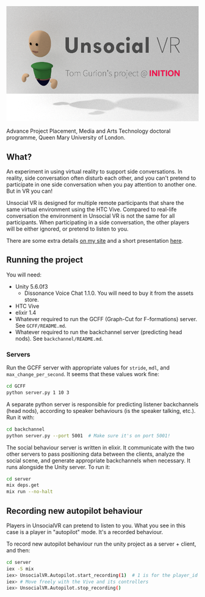 ![logo](graphics/logo_low_res.png)

Advance Project Placement, Media and Arts Technology doctoral programme, Queen Mary University of London.

## What?

An experiment in using virtual reality to support side conversations.
In reality, side conversation often disturb each other, and you can't pretend to participate in one side conversation when you pay attention to another one.
But in VR you can!

Unsocial VR is designed for multiple remote participants that share the same virtual environment using the HTC Vive.
Compared to real-life conversation the environment in Unsocial VR is not the same for all participants.
When participating in a side conversation, the other players will be either ignored, or pretend to listen to you.

There are some extra details [on my site](http://www.tomgurion.me/unsocial-vr.html) and a short presentation [here](https://www.youtube.com/watch?v=K39_wlQ60-Y).

## Running the project

You will need:

- Unity 5.6.0f3
  - Dissonance Voice Chat 1.1.0. You will need to buy it from the assets store.
- HTC Vive
- elixir 1.4
- Whatever required to run the GCFF (Graph-Cut for F-formations) server. See `GCFF/README.md`.
- Whatever required to run the backchannel server (predicting head nods). See `backchannel/README.md`.

### Servers

Run the GCFF server with appropriate values for `stride`, `mdl`, and `max_change_per_second`. It seems that these values work fine:

```bash
cd GCFF
python server.py 1 10 3
```

A separate python server is responsible for predicting listener backchannels (head nods), according to speaker behaviours (is the speaker talking, etc.).
Run it with:

```bash
cd backchannel
python server.py --port 5001  # Make sure it's on port 5001!
```

The social behaviour server is written in elixir. It communicate with the two other servers to pass positioning data between the clients, analyze the social scene, and generate appropriate backchannels when necessary.
It runs alongside the Unity server.
To run it:

```bash
cd server
mix deps.get
mix run --no-halt
```

## Recording new autopilot behaviour

Players in UnsocialVR can pretend to listen to you. What you see in this case is a player in "autopilot" mode. It's a recorded behaviour.

To record new autopilot behaviour run the unity project as a server + client, and then:

```bash
cd server
iex -S mix
iex> UnsocialVR.Autopilot.start_recording(1)  # 1 is for the player_id you want to record
iex> # Move freely with the Vive and its controllers
iex> UnsocialVR.Autopilot.stop_recording()
```
